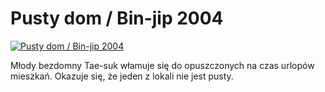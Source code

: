 Pusty dom / Bin-jip 2004 
=============
[![Pusty dom / Bin-jip 2004 ](http://vidos.pl/images/player.gif)](http://vidos.pl/pusty-dom-bin-jip-2004)

 Młody bezdomny Tae-suk włamuje się do opuszczonych na czas urlopów mieszkań. Okazuje się, że jeden z lokali nie jest pusty.
